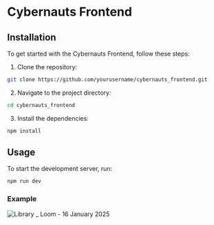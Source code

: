 # Cybernauts Frontend

## Installation

To get started with the Cybernauts Frontend, follow these steps:

1. Clone the repository:
  ```bash
  git clone https://github.com/yourusername/cybernauts_frontend.git
  ```
2. Navigate to the project directory:
  ```bash
  cd cybernauts_frontend
  ```
3. Install the dependencies:
  ```bash
  npm install
  ```
## Usage

To start the development server, run:
```bash
npm run dev
```

### Example
![Library _ Loom - 16 January 2025](https://github.com/user-attachments/assets/9cfb9e22-997d-4c36-a771-116a894d928d)
